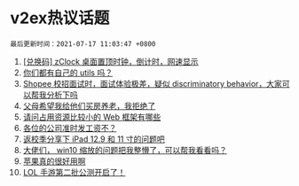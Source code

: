 # v2ex热议话题

`最后更新时间：2021-07-17 11:03:47 +0800`

1. [[兑换码] zClock 桌面置顶时钟，倒计时，网速显示](https://www.v2ex.com/t/790028)
1. [你们都有自己的 utils 吗？](https://www.v2ex.com/t/789875)
1. [Shopee 校招面试时，面试体验极差，疑似 discriminatory behavior，大家可以帮我分析下吗](https://www.v2ex.com/t/789996)
1. [父母希望我给他们买房养老，我拒绝了](https://www.v2ex.com/t/790010)
1. [请问占用资源比较小的 Web 框架有哪些](https://www.v2ex.com/t/789883)
1. [各位的公司准时发工资不？](https://www.v2ex.com/t/789932)
1. [返校季分享下 iPad 12.9 和 11 寸的问题吧](https://www.v2ex.com/t/789986)
1. [大佬们， win10 缩放的问题把我整懵了，可以帮我看看吗？](https://www.v2ex.com/t/789891)
1. [苹果真的很好用啊](https://www.v2ex.com/t/789958)
1. [LOL 手游第二批公测开启了！](https://www.v2ex.com/t/789918)


